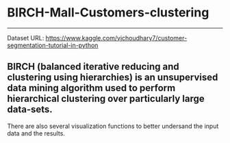 # BIRCH-Mall-Customers-clustering
---
Dataset URL: https://www.kaggle.com/vjchoudhary7/customer-segmentation-tutorial-in-python

__BIRCH__ (balanced iterative reducing and clustering using hierarchies) is an unsupervised data mining algorithm used to perform hierarchical clustering over particularly large data-sets.
---
There are also several visualization functions to better undersand the input data and the results.
